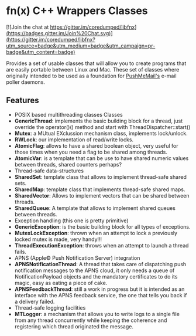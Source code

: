 # fn(x) C++ Wrappers Classes

[![Join the chat at https://gitter.im/coredumped/libfnx](https://badges.gitter.im/Join%20Chat.svg)](https://gitter.im/coredumped/libfnx?utm_source=badge&utm_medium=badge&utm_campaign=pr-badge&utm_content=badge)

Provides a set of usable classes that will allow you to create programs that are easily portable between Linux and Mac. These set of classes where originally intended to be used as a foundation for [PushMeMail's](https://itunes.apple.com/us/app/push-me-mail/id449511589?ls=1&mt=8) e-mail poller daemons.

## Features
* POSIX based multithreading classes
 Classes
 * **GenericThread**: implements the basic building block for a thread, just override the operator()() method and start with ThreadDispatcher::start()
 * **Mutex**: a MUtual EXclussion mechanism class, implements lock/unlock.
 * **RWLock**: our implementation of read/write locks.
 * **AtomicFlag**: allows to have a shared boolean object, very useful for those times when you need a flag to be shared among threads.
 * **AtomicVar**: is a template that can be use to have shared numeric values between threads, shared counters perhaps?
* Thread-safe data-structures
 * **SharedSet**: template class that allows to implement thread-safe shared sets.
 * **SharedMap**: template class that implements thread-safe shared maps.
 * **SharedVector**: Allows to implement vectors that can be shared between threads.
 * **SharedQueue**: A template that allows to implement shared queues between threads.
* Exception handling (this one is pretty primitive)
 * **GenericException**: is the basic building block for all types of exceptions.
 * **MutexLockException**: thrown when an attempt to lock a previously locked mutex is made, very handy!!!
 * **ThreadExecutionException**: throws when an attempt to launch a thread fails.
* APNS (Apple© Push Notification Server) integration
 * **APNSNotificationThread**: A thread that takes care of dispatching push notification messages to the APNS cloud, it only needs a queue of NotificationPayload objects and the mandatory certificates to do its magic, easy as eating a piece of cake.
 * **APNSFeedbackThread**: still a work in progress but it is intended as an interface with the APNS feedback service, the one that tells you back if a delivery failed.
* Thread-safe logging facilities
 * **MTLogger**: a mechanism that allows you to write logs to a single file from any thread concurrently while keeping the coherence and registering which thread originated the message.
